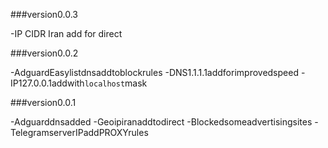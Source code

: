 ###version0.0.3

-IP CIDR Iran add for direct

###version0.0.2

-AdguardEasylistdnsaddtoblockrules
-DNS1.1.1.1addforimprovedspeed
-IP127.0.0.1addwith`localhost`mask


###version0.0.1

-Adguarddnsadded
-Geoipiranaddtodirect
-Blockedsomeadvertisingsites
-TelegramserverIPaddPROXYrules